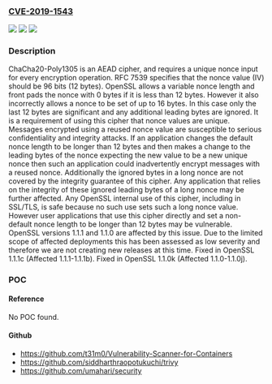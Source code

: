 ### [CVE-2019-1543](https://cve.mitre.org/cgi-bin/cvename.cgi?name=CVE-2019-1543)
![](https://img.shields.io/static/v1?label=Product&message=OpenSSL&color=blue)
![](https://img.shields.io/static/v1?label=Version&message=n%2Fa&color=blue)
![](https://img.shields.io/static/v1?label=Vulnerability&message=Nonce%20Reuse&color=brighgreen)

### Description

ChaCha20-Poly1305 is an AEAD cipher, and requires a unique nonce input for every encryption operation. RFC 7539 specifies that the nonce value (IV) should be 96 bits (12 bytes). OpenSSL allows a variable nonce length and front pads the nonce with 0 bytes if it is less than 12 bytes. However it also incorrectly allows a nonce to be set of up to 16 bytes. In this case only the last 12 bytes are significant and any additional leading bytes are ignored. It is a requirement of using this cipher that nonce values are unique. Messages encrypted using a reused nonce value are susceptible to serious confidentiality and integrity attacks. If an application changes the default nonce length to be longer than 12 bytes and then makes a change to the leading bytes of the nonce expecting the new value to be a new unique nonce then such an application could inadvertently encrypt messages with a reused nonce. Additionally the ignored bytes in a long nonce are not covered by the integrity guarantee of this cipher. Any application that relies on the integrity of these ignored leading bytes of a long nonce may be further affected. Any OpenSSL internal use of this cipher, including in SSL/TLS, is safe because no such use sets such a long nonce value. However user applications that use this cipher directly and set a non-default nonce length to be longer than 12 bytes may be vulnerable. OpenSSL versions 1.1.1 and 1.1.0 are affected by this issue. Due to the limited scope of affected deployments this has been assessed as low severity and therefore we are not creating new releases at this time. Fixed in OpenSSL 1.1.1c (Affected 1.1.1-1.1.1b). Fixed in OpenSSL 1.1.0k (Affected 1.1.0-1.1.0j).

### POC

#### Reference
No POC found.

#### Github
- https://github.com/t31m0/Vulnerability-Scanner-for-Containers
- https://github.com/siddharthraopotukuchi/trivy
- https://github.com/umahari/security

